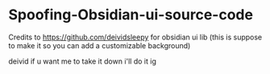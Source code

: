 # Spoofing-Obsidian-ui-source-code
Credits to https://github.com/deividsleepy for obsidian ui lib (this is suppose to make it so you can add a customizable background)

deivid if u want me to take it down i'll do it ig
